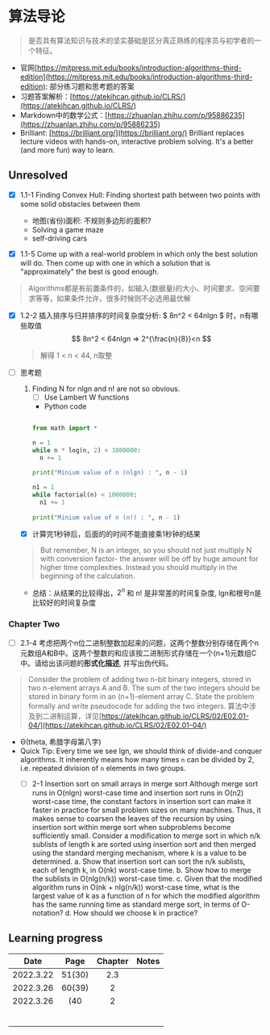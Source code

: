 
# 算法导论

> 是否具有算法知识与技术的坚实基础是区分真正熟练的程序员与初学者的一个特征。

- 官网[https://mitpress.mit.edu/books/introduction-algorithms-third-edition](https://mitpress.mit.edu/books/introduction-algorithms-third-edition): 部分练习题和思考题的答案
- 习题答案解析：[https://atekihcan.github.io/CLRS/](https://atekihcan.github.io/CLRS/)
- Markdown中的数学公式：[https://zhuanlan.zhihu.com/p/95886235](https://zhuanlan.zhihu.com/p/95886235)
- Brilliant: [https://brilliant.org/](https://brilliant.org/) Brilliant replaces lecture videos with hands-on, interactive problem solving. It's a better (and more fun) way to learn.



## Unresolved
- [x] 1.1-1 Finding Convex Hull: Finding shortest path between two points with some solid obstacles between them
    - 地图(省份)面积: 不规则多边形的面积?
    - Solving a game maze
    - self-driving cars
    
- [x] 1.1-5 Come up with a real-world problem in which only the best solution will do. Then come up with one in which a solution that is "approximately" the best is good enough.
> Algorithms都是有前置条件的，如输入(数据量)的大小、时间要求、空间要求等等，如果条件允许，很多时候则不必选用最优解

- [x] 1.2-2 插入排序与归并排序的时间复杂度分析: $ 8n^2 < 64nlgn $ 时，n有哪些取值
    $$
    8n^2 < 64nlgn => 2^{\frac{n}{8}}<n
    $$
    
    > 解得 1 < n < 44, n取整

- [ ] 思考题
  1. Finding N for nlgn and n! are not so obvious. 
     - [ ] Use Lambert W functions
     - Python code
     ```python
     
     from math import *
     
     n = 1
     while n * log(n, 2) < 1000000:
       n += 1
       
     print("Minium value of n (nlgn) : ", n - 1)
     
     n1 = 1
     while factorial(n) < 1000000:
       n1 += 1
       
     print("Minium value of n (n!) : ", n - 1)
     
     ```
  - [x] 计算完1秒钟后，后面的的时间不能直接乘1秒钟的结果
  > But remember, N is an integer, so you should not just multiply N with conversion factor- the answer will be off by huge amount for higher time complexities. Instead you should multiply in the beginning of the calculation.
  - 总结：从结果的比较得出，$2^n$ 和 n! 是非常差的时间复杂度, lgn和根号n是比较好的时间复杂度


### Chapter Two
  - [ ] 2.1-4 考虑把两个n位二进制整数加起来的问题，这两个整数分别存储在两个n元数组A和B中。这两个整数的和应该按二进制形式存储在一个(n+1)元数组C中。请给出该问题的**形式化描述**, 并写出伪代码。
  > Consider the problem of adding two n-bit binary integers, stored in two n-element arrays A and B. The sum of the two integers should be stored in binary form in an (n+1)-element array C. State the problem formally and write pseudocode for adding the two integers.
  > 算法中涉及到二进制运算，详见[https://atekihcan.github.io/CLRS/02/E02.01-04/](https://atekihcan.github.io/CLRS/02/E02.01-04/)

- Θ(theta, 希腊字母第八字)
- Quick Tip: Every time we see lgn, we should think of divide-and conquer algorithms. It inherently means how many times `n` can be divided by 2, i.e. repeated division of `n` elements in two groups.
  - [ ] 2-1 Insertion sort on small arrays in merge sort
    Although merge sort runs in O(nlgn) worst-case time and insertion sort runs in O(n2) worst-case time, the constant factors in insertion sort can make it faster in practice for small problem sizes on many machines. Thus, it makes sense to coarsen the leaves of the recursion by using insertion sort within merge sort when subproblems become sufficiently small. Consider a modification to merge sort in which n/k sublists of length k are sorted using insertion sort and then merged using the standard merging mechanism, where k is a value to be determined.
    a. Show that insertion sort can sort the n/k sublists, each of length k, in O(nk) worst-case time.
    b. Show how to merge the sublists in O(nlg(n/k)) worst-case time.
    c. Given that the modified algorithm runs in O(nk + nlg(n/k)) worst-case time, what is the largest value of k as a function of n for which the modified algorithm has the same running time as standard merge sort, in terms of O-notation?
    d. How should we choose k in practice?



## Learning progress

|   Date    |  Page  | Chapter | Notes |
| :-------: | :----: | :-----: | :---: |
| 2022.3.22 | 51(30) |   2.3   |       |
| 2022.3.26 | 60(39) |   2     |       |
| 2022.3.26 | (40    |   2     |       |
|           |        |         |       |
|           |        |         |       |
|           |        |         |       |
|           |        |         |       |
|           |        |         |       |
|           |        |         |       |











